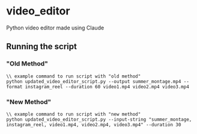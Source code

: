 # video_editor
Python video editor made using Claude

## Running the script

### "Old Method"
```
\\ example command to run script with "old method"
python updated_video_editor_script.py --output summer_montage.mp4 --format instagram_reel --duration 60 video1.mp4 video2.mp4 video3.mp4
```


### "New Method"
```
\\ example command to run script with "new method"
python updated_video_editor_script.py --input-string "summer_montage, instagram_reel, video1.mp4, video2.mp4, video3.mp4" --duration 30
```